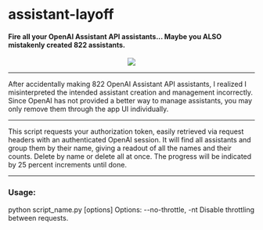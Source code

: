 # assistant-layoff #
#### Fire all your OpenAI Assistant API assistants... Maybe you ALSO mistakenly created 822 assistants.
<div style="text-align:center"><img src="https://cdn4.whatculture.com/images/2021/04/5e0ece585db5a418-600x338.jpg" /></img></div>

---
After accidentally making 822 OpenAI Assistant API assistants, I realized I misinterpreted the intended assistant creation and management incorrectly.
Since OpenAI has not provided a better way to manage assistants, you may only remove them through the app UI individually.

---
This script requests your authorization token, easily retrieved via request headers with an authenticated OpenAI session.
It will find all assistants and group them by their name, giving a readout of all the names and their counts.
Delete by name or delete all at once. The progress will be indicated by 25 percent increments until done.

---
### Usage:
python script_name.py [options]
Options:
    --no-throttle, -nt    Disable throttling between requests.
